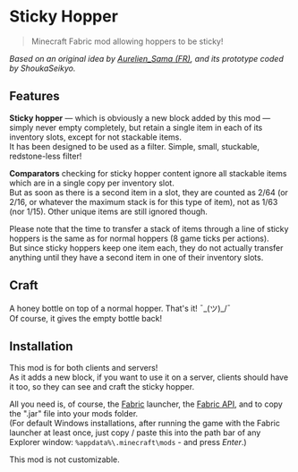 # Sticky Hopper

> Minecraft Fabric mod allowing hoppers to be sticky!

*Based on an original idea by [Aurelien_Sama (FR)](https://www.youtube.com/watch?v=3dE8PJsWcLo&ab_channel=Aurelien_SamaAurelien_Sama), and its prototype coded by ShoukaSeikyo.* 


## Features

**Sticky hopper** — which is obviously a new block added by this mod — simply never empty completely, but retain a single item in each of its inventory slots, except for not stackable items.  
It has been designed to be used as a filter. Simple, small, stuckable, redstone-less filter!

**Comparators** checking for sticky hopper content ignore all stackable items which are in a single copy per inventory slot.  
But as soon as there is a second item in a slot, they are counted as 2/64 (or 2/16, or whatever the maximum stack is for this type of item), not as 1/63 (nor 1/15).
Other unique items are still ignored though.

Please note that the time to transfer a stack of items through a line of sticky hoppers is the same as for normal hoppers (8 game ticks per actions).  
But since sticky hoppers keep one item each, they do not actually transfer anything until they have a second item in one of their inventory slots.


## Craft

A honey bottle on top of a normal hopper. That's it! ¯\_(ツ)_/¯  
Of course, it gives the empty bottle back!


## Installation

This mod is for both clients and servers!  
As it adds a new block, if you want to use it on a server, clients should have it too, so they can see and craft the sticky hopper.

All you need is, of course, the [Fabric](https://fabricmc.net/use/) launcher, the [Fabric API](https://www.curseforge.com/minecraft/mc-mods/fabric-api), and to copy the ".jar" file into your mods folder.  
(For default Windows installations, after running the game with the Fabric launcher at least once, just copy / paste this into the path bar of any Explorer window:
`%appdata%\.minecraft\mods` - and press *Enter*.)

This mod is not customizable.
